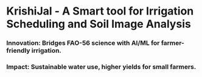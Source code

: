 # KrishiJal - A Smart tool for Irrigation Scheduling and Soil Image Analysis

### Innovation: Bridges FAO-56 science with AI/ML for farmer-friendly irrigation.
### Impact: Sustainable water use, higher yields for small farmers.
